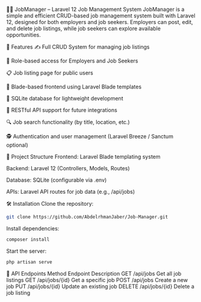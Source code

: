 🧑‍💼 JobManager – Laravel 12 Job Management System
JobManager is a simple and efficient CRUD-based job management system built with Laravel 12, designed for both employers and job seekers. Employers can post, edit, and delete job listings, while job seekers can explore available opportunities.

🚀 Features
✍️ Full CRUD System for managing job listings

🔐 Role-based access for Employers and Job Seekers

📋 Job listing page for public users

📝 Blade-based frontend using Laravel Blade templates

💾 SQLite database for lightweight development

📡 RESTful API support for future integrations

🔍 Job search functionality (by title, location, etc.)

🕵️ Authentication and user management (Laravel Breeze / Sanctum optional)

📂 Project Structure
Frontend: Laravel Blade templating system

Backend: Laravel 12 (Controllers, Models, Routes)

Database: SQLite (configurable via .env)

APIs: Laravel API routes for job data (e.g., /api/jobs)

🛠️ Installation
Clone the repository:

```sh
git clone https://github.com/AbdelrhmanJaber/Job-Manager.git
```

Install dependencies:

```sh
composer install
```

Start the server:
```sh
php artisan serve
```

📘 API Endpoints
Method	Endpoint	Description
GET	/api/jobs	Get all job listings
GET	/api/jobs/{id}	Get a specific job
POST	/api/jobs	Create a new job
PUT	/api/jobs/{id}	Update an existing job
DELETE	/api/jobs/{id}	Delete a job listing
